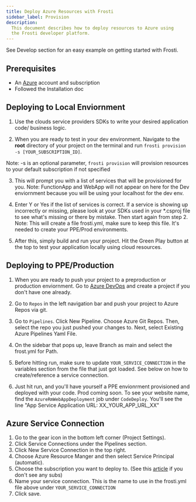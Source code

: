 ```yaml
---
title: Deploy Azure Resources with Frosti
sidebar_label: Provision
description:
  This document describes how to deploy resources to Azure using
  the Frosti developer platform.
---
```


See Develop section for an easy example on getting started with Frosti.

## Prerequisites

- An [Azure](https://portal.azure.com) account and subscription
- Followed the Installation doc

## Deploying to Local Enviornment

1. Use the clouds service providers SDKs to write your desired application code/ business logic. 

2. When you are ready to test in your dev environment. Navigate to the **root** directory of your project on the terminal and run `frosti provision -s [YOUR_SUBSCRIPTION_ID]`.

Note: -s is an optional parameter, `frosti provision` will provision resources to your default subscription if not specified

3. This will prompt you with a list of services that will be provisioned for you. 
Note: FunctionApp and WebApp will not appear on here for the Dev enviornment because you will be using your localhost for the dev env. 

4. Enter Y or Yes if the list of services is correct. If a service is showing up incorrectly or missing, please look at your SDKs used in your *.csproj file to see what's missing or there by mistake. Then start again from step 2.
Note: This will create a file frosti.yml, make sure to keep this file. It's needed to create your PPE/Prod environments.

5. After this, simply build and run your project. Hit the Green Play button at the top to test your application locally using cloud resources.

## Deploying to PPE/Production
1. When you are ready to push your project to a preproduction or production enviornment. Go to [Azure DevOps](https://dev.azure.com) and create a project if you don't have one already.

2. Go to `Repos` in the left navigation bar and push your project to Azure Repos via git.

3. Go to `Pipelines`. Click New Pipeline. Choose Azure Git Repos. Then, select the repo you just pushed your changes to. Next, select Existing Azure Pipelines Yaml File.

4. On the sidebar that pops up, leave Branch as main and select the frost.yml for Path. 

5. Before hitting run, make sure to update `YOUR_SERVICE_CONNECTION` in the variables section from the file that just got loaded. See below on how to create/reference a service connection.

6. Just hit run, and you'll have yourself a PPE envionrment provisioned and deployed with your code. Prod coming soon. To see your website name, find the `AzureRmWebAppDeployment` job under `CodeDeploy`. You'll see the line "App Service Application URL: XX_YOUR_APP_URL_XX" 

## Azure Service Connection
1. Go to the gear icon in the bottom left corner (Project Settings).
2. Click Service Connections under the Pipelines section.
3. Click New Service Connection in the top right.
4. Choose Azure Resource Manger and then select Service Principal (automatic).
5. Choose the subscription you want to deploy to. (See this [article](https://blog.georgekosmidis.net/troubleshooting-you-dont-appear-to-have-an-active-azure-subscription.html) if you don't see any subs)
6. Name your service connection. This is the name to use in the frosti.yml file above under `YOUR_SERVICE_CONNECTION`
7. Click save.